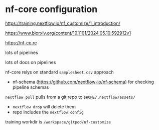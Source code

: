 

# nf-core configuration
https://training.nextflow.io/nf_customize/1_introduction/

https://www.biorxiv.org/content/10.1101/2024.05.10.592912v1

https://nf-co.re

lots of pipelines

lots of docs on pipelines

nf-core relys on standard `samplesheet.csv` approach
* nf-schema (https://github.com/nextflow-io/nf-schema) for checking pipeline schemas

`nextflow pull` pulls from a git repo to `$HOME/.nextflow/assets/`
* `nextflow drop` will delete them
* repo includes the `nextflow.config`

training workdir is `/workspace/gitpod/nf-customize`

